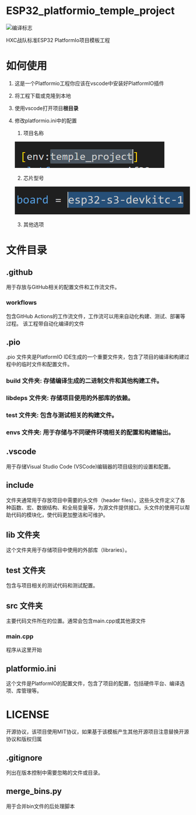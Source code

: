 # ESP32_platformio_temple_project

<!-- 替换为你的项目地址才能正确显示编译CI/CD标志 -->
![编译标志](https://github.com/CQUPTHXC/ESP32_platformio_temple_project/actions/workflows/buildproject.yml/badge.svg)

HXC战队标准ESP32 PlatformIo项目模板工程
# 如何使用
1. 这是一个Platformio工程你应该在vscode中安装好PlatformIO插件
2. 将工程下载或克隆到本地
3. 使用vscode打开项目**根目录**
4. 修改platformio.ini中的配置
    1. 项目名称
   
    ![alt text](.github/img/image.png)

    2. 芯片型号

    ![alt text](.github/img/image-1.png)
    
    3. 其他选项

# 文件目录

## .github 
用于存放与GitHub相关的配置文件和工作流文件。
### workflows 
包含GitHub Actions的工作流文件，工作流可以用来自动化构建、测试、部署等过程。
该工程带自动化编译的文件
## .pio
.pio 文件夹是PlatformIO IDE生成的一个重要文件夹，包含了项目的编译和构建过程中的临时文件和配置文件。

### build 文件夹: 存储编译生成的二进制文件和其他构建工件。

### libdeps 文件夹: 存储项目使用的外部库的依赖。

### test 文件夹: 包含与测试相关的构建文件。

### envs 文件夹: 用于存储与不同硬件环境相关的配置和构建输出。

## .vscode
用于存储Visual Studio Code (VSCode)编辑器的项目级别的设置和配置。
## include 

文件夹通常用于存放项目中需要的头文件（header files）。这些头文件定义了各种函数、宏、数据结构、和全局变量等，为源文件提供接口。头文件的使用可以帮助代码的模块化，使代码更加整洁和可维护。
## lib 文件夹

这个文件夹用于存储项目中使用的外部库（libraries）。

## test 文件夹

包含与项目相关的测试代码和测试配置。

## src 文件夹

主要代码文件所在的位置。通常会包含main.cpp或其他源文件

### main.cpp
程序从这里开始

## **platformio.ini**

这个文件是PlatformIO的配置文件，包含了项目的配置，包括硬件平台、编译选项、库管理等。

# LICENSE
开源协议，该项目使用MIT协议，如果基于该模板产生其他开源项目注意替换开源协议和版权归属

## .gitignore
列出在版本控制中需要忽略的文件或目录。

## merge_bins.py
用于合并bin文件的后处理脚本
